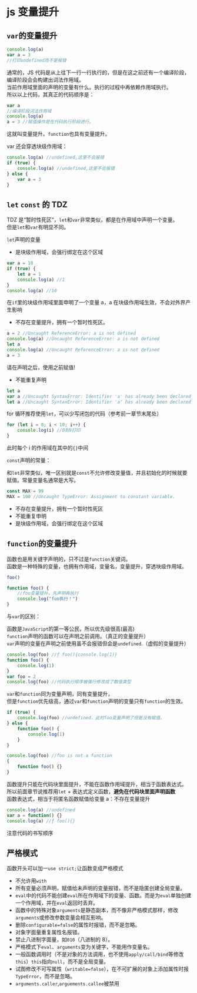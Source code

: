 # js 变量提升

## `var`的变量提升

```javascript
console.log(a)
var a = 3
//打印undefined而不是报错
```

通常的，JS 代码是从上往下一行一行执行的，但是在这之前还有一个编译阶段，编译阶段会会构建出词法作用域。\
当前作用域里面的声明的变量有什么。执行的过程中再依赖作用域执行。\
所以以上代码，其真正的代码顺序是：

```javascript
var a
//编译阶段词法作用域
console.log(a)
a = 3 //赋值操作是在代码执行阶段进行。
```

这就叫变量提升。`function`也具有变量提升。

var 还会穿透块级作用域：

```javascript
console.log(a) //undefined,这里不会报错
if (true) {
    console.log(a) //undefined,这里不会报错
} else {
    var a = 3
}
```

## `let` `const` 的 TDZ

TDZ 是“暂时性死区”，`let`和`var`非常类似，都是在作用域中声明一个变量。\
但是`let`和`var`有明显不同。

`let`声明的变量

- 是块级作用域，会强行绑定在这个区域

```javascript
var a = 10
if (true) {
    let a = 1
    console.log(a) //1
}
console.log(a) //10
```

在`if`里的块级作用域里面申明了一个变量 a，a 在块级作用域生效，不会对外界产生影响

- 不存在变量提升，拥有一个暂时性死区。

```javascript
a = 2 //Uncaught ReferenceError: a is not defined
console.log(a) //Uncaught ReferenceError: a is not defined
let a
console.log(a) //Uncaught ReferenceError: a is not defined
a = 3
```

请在声明之后，使用之前赋值!

- 不能重复声明

```javascript
let a
var a //Uncaught SyntaxError: Identifier 'a' has already been declared
let a //Uncaught SyntaxError: Identifier 'a' has already been declared
```

for 循环推荐使用`let`，可以少写闭包的代码（参考前一章节末尾处）

```javascript
for (let i = 0; i < 10; i++) {
    console.log(i) //0到9打印
}
```

此时每个 i 的作用域在其中的`{}`中间

`const`声明的常量：

和`let`非常类似，唯一区别就是`const`不允许修改变量值，并且初始化的时候就要赋值。常量变量名通常是大写。

```javascript
const MAX = 99
MAX = 100 //Uncaught TypeError: Assignment to constant variable.
```

- 不存在变量提升，拥有一个暂时性死区
- 不能重复申明
- 是块级作用域，会强行绑定在这个区域

## `function`的变量提升

函数也是用关键字声明的，只不过是`function`关键词。\
函数是一种特殊的变量，也拥有作用域，变量名，变量提升，穿透块级作用域。

```javascript
foo()

function foo() {
    //foo变量提升，先声明再执行
    console.log("foo执行！")
}
```

与`var`的区别：

函数是`JavaScript`的第一等公民，所以优先级很高(最高)\
`function`声明的函数可以在声明之前调用。（真正的变量提升）\
`var`声明的变量在声明之前使用虽不会报错但会是`undefined`.（虚假的变量提升）

```javascript
console.log(foo) //ƒ foo(){console.log(1)}
function foo() {
    console.log(1)
}
var foo = 2
console.log(foo) //代码执行顺序被强行修改成了数值类型
```

`var`和`function`同为变量声明，同有变量提升，\
但是`function`优先级高，通过`var`和`function`声明的变量只有`function`的生效。

```javascript
if (true) {
    console.log(foo) //undefined，此时foo变量声明了但是没有赋值。
} else {
    function foo() {
        console.log(1)
    }
}
```

```javascript
console.log(foo) //foo is not a function
{
    function foo() {}
}
```

函数提升只能在代码块里面提升，不能在函数作用域提升，相当于函数表达式。\
所以前面章节说推荐用`let` + 表达式定义函数，**避免在代码块里面声明函数**\
函数表达式，相当于将匿名函数赋值给变量 a：不存在变量提升

```javascript
console.log(a) //undefined
var a = function() {}
console.log(a) //ƒ foo(){}
```

注意代码的书写顺序

## 严格模式

函数开头可以加一`use strict;`让函数变成严格模式

- 不允许用`with`
- 所有变量必须声明，赋值给未声明的变量报错，而不是隐匿创建全局变量。
- `eval`中的代码不能创建`eval`所在作用域下的变量、函数。而是为`eval`单独创建一个作用域，并在`eval`返回时丢弃。
- 函数中的特殊对象`arguments`是静态副本，而不像非严格模式那样，修改`arguments`或修改参数变量会相互影响。
- 删除`configurable=false`的属性时报错，而不是忽略。
- 对象字面量重复属性名报错。
- 禁止八进制字面量，如`010`（八进制的 8）。
- 严格模式下`eval`、`arguments`变为关键字，不能用作变量名。
- 一般函数调用时（不是对象的方法调用，也不使用`apply/call/bind`等修改`this`）`this`指向`null`，而不是全局变量。
- 试图修改不可写属性（`writable=false`），在不可扩展的对象上添加属性时报`TypeError`，而不是忽略。
- `arguments.caller`,`arguements.callee`被禁用
